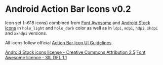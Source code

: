 Android Action Bar Icons v0.2
==============

Icon set (~618 icons) combined from [Font Awesome](http://fortawesome.github.io/Font-Awesome/) and
[Android Stock icons](http://developer.android.com/design/style/iconography.html) in `holo_light` and `holo_dark` color as well as in
`ldpi`, `mdpi`, `hdpi`, `xhdpi` and `xxhdpi` versions.

All icons follow official [Action Bar Icon UI Guidelines](http://developer.android.com/guide/practices/ui_guidelines/icon_design_action_bar.html).

[Android Stock icons license - Creative Commons Attribution 2.5](http://creativecommons.org/licenses/by/2.5/)
[Font Awesome licence - SIL OFL 1.1](http://fortawesome.github.io/Font-Awesome/license/)
